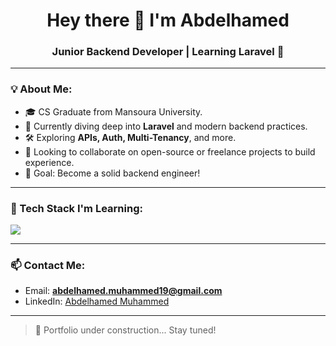 <h1 align="center">Hey there 👋 I'm Abdelhamed</h1>
<h3 align="center">Junior Backend Developer | Learning Laravel 🚀</h3>

---

### 💡 About Me:
- 🎓 CS Graduate from Mansoura University.
- 🌱 Currently diving deep into **Laravel** and modern backend practices.
- 🛠️ Exploring **APIs, Auth, Multi-Tenancy**, and more.
- 👀 Looking to collaborate on open-source or freelance projects to build experience.
- 🧠 Goal: Become a solid backend engineer!

---

### 🧰 Tech Stack I'm Learning:
<p align="left">
  <img src="https://skillicons.dev/icons?i=php,laravel,mysql,git,linux,postman" />
</p>

---

### 📫 Contact Me:
- Email: **abdelhamed.muhammed19@gmail.com**
- LinkedIn: [Abdelhamed Muhammed]([#](https://www.linkedin.com/in/abdelhamedmuhammed19/))

---

> 🚧 Portfolio under construction... Stay tuned!
